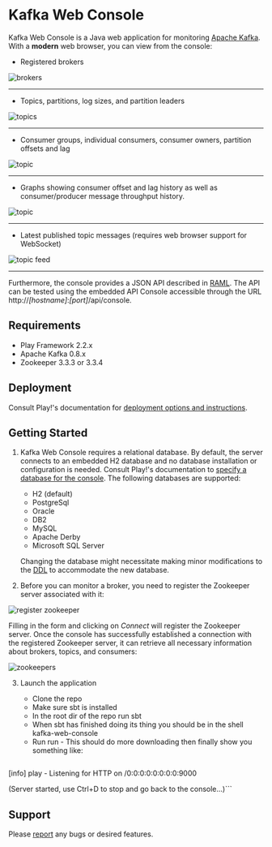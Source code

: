 Kafka Web Console
=========
Kafka Web Console is a Java web application for monitoring [Apache Kafka](http://kafka.apache.org/). With a **modern** web browser, you can view from the console:

   - Registered brokers
   
![brokers](/img/brokers.png)

***

   - Topics, partitions, log sizes, and partition leaders 
   
![topics](/img/topics.png)

***

   - Consumer groups, individual consumers, consumer owners, partition offsets and lag 
    
![topic](/img/topic.png)

***

   - Graphs showing consumer offset and lag history as well as consumer/producer message throughput history. 
    
![topic](/img/offset-history.png)

***

   - Latest published topic messages (requires web browser support for WebSocket)

![topic feed](/img/topic-feed.png)

***

Furthermore, the console provides a JSON API described in [RAML](/public/api-console/kafka-web-console.raml). The API can be tested using the embedded API Console accessible through the URL http://*[hostname]*:*[port]*/api/console. 

Requirements
---
- Play Framework 2.2.x
- Apache Kafka 0.8.x
- Zookeeper 3.3.3 or 3.3.4

Deployment
----
Consult Play!'s documentation for [deployment options and instructions](http://www.playframework.com/documentation/2.2.x/Production).

Getting Started
---
1. Kafka Web Console requires a relational database. By default, the server connects to an embedded H2 database and no database installation or configuration is needed. Consult Play!'s documentation to [specify a database for the console](http://www.playframework.com/documentation/2.2.x/ScalaDatabase). The following databases are supported:
   - H2 (default)
   - PostgreSql
   - Oracle
   - DB2
   - MySQL
   - Apache Derby
   - Microsoft SQL Server

   Changing the database might necessitate making minor modifications to the [DDL](conf/evolutions/default) to accommodate the new database.
   
2. Before you can monitor a broker, you need to register the Zookeeper server associated with it:

![register zookeeper](/img/register-zookeeper.png)

Filling in the form and clicking on *Connect* will register the Zookeeper server. Once the console has successfully established a connection with the registered Zookeeper server, it can retrieve all necessary information about brokers, topics, and consumers:

![zookeepers](/img/zookeepers.png)

3. Launch the application

   - Clone the repo
   - Make sure sbt is installed
   - In the root dir of the repo run sbt
   - When sbt has finished doing its thing you should be in the shell kafka-web-console
   - Run run - This should do more downloading then finally show you something like:

   ```--- (Running the application from SBT, auto-reloading is enabled) ---

[info] play - Listening for HTTP on /0:0:0:0:0:0:0:0:9000

(Server started, use Ctrl+D to stop and go back to the console...)```

Support
---
Please [report](http://github.com/claudemamo/kafka-web-console/issues) any bugs or desired features.

